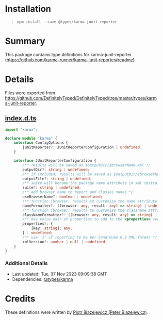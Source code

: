 # Installation
> `npm install --save @types/karma-junit-reporter`

# Summary
This package contains type definitions for karma-junit-reporter (https://github.com/karma-runner/karma-junit-reporter#readme).

# Details
Files were exported from https://github.com/DefinitelyTyped/DefinitelyTyped/tree/master/types/karma-junit-reporter.
## [index.d.ts](https://github.com/DefinitelyTyped/DefinitelyTyped/tree/master/types/karma-junit-reporter/index.d.ts)
````ts
import "karma";

declare module "karma" {
    interface ConfigOptions {
        junitReporter?: JUnitReporterConfiguration | undefined;
    }

    interface JUnitReporterConfiguration {
        /** results will be saved as $outputDir/$browserName.xml */
        outputDir?: string | undefined;
        /** if included, results will be saved as $outputDir/$browserName/$outputFile */
        outputFile?: string | undefined;
        /** suite will become the package name attribute in xml testsuite element */
        suite?: string | undefined;
        /** add browser name to report and classes names */
        useBrowserName?: boolean | undefined;
        /** function (browser, result) to customize the name attribute in xml testcase element */
        nameFormatter?: ((browser: any, result: any) => string) | undefined;
        /** function (browser, result) to customize the classname attribute in xml testcase element */
        classNameFormatter?: ((browser: any, result: any) => string) | undefined;
        /** key value pair of properties to add to the <properties> section of the report */
        properties?: {
            [key: string]: any;
        } | undefined;
        /** use '1' if reporting to be per SonarQube 6.2 XML format */
        xmlVersion?: number | null | undefined;
    }
}

````

### Additional Details
 * Last updated: Tue, 07 Nov 2023 09:09:38 GMT
 * Dependencies: [@types/karma](https://npmjs.com/package/@types/karma)

# Credits
These definitions were written by [Piotr Błażejewicz (Peter Blazejewicz)](https://github.com/peterblazejewicz).

